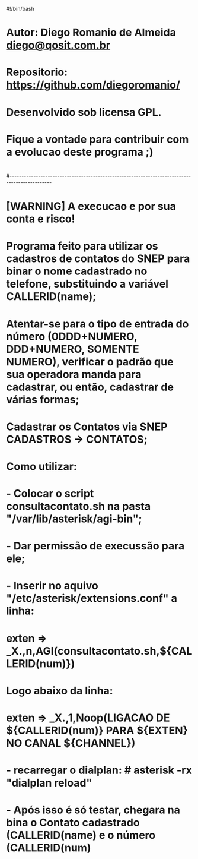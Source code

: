 #!/bin/bash
#
# Autor: Diego Romanio de Almeida <diego@qosit.com.br>
#
# Repositorio: https://github.com/diegoromanio/
#
# Desenvolvido sob licensa GPL. 
# Fique a vontade para contribuir com a evolucao deste programa ;)
#
#-----------------------------------------------------------------------------------------------
#
# [WARNING] A execucao e por sua conta e risco!
#
# Programa feito para utilizar os cadastros de contatos do SNEP para binar o nome cadastrado no telefone, substituindo a variável CALLERID(name);
# Atentar-se para o tipo de entrada do número (0DDD+NUMERO, DDD+NUMERO, SOMENTE NUMERO), verificar o padrão que sua operadora manda para cadastrar, ou então, cadastrar de várias formas;
# Cadastrar os Contatos via SNEP CADASTROS -> CONTATOS;

# Como utilizar:
# - Colocar o script consultacontato.sh na pasta "/var/lib/asterisk/agi-bin";
# - Dar permissão de execussão para ele;
# - Inserir no aquivo "/etc/asterisk/extensions.conf" a linha:
# exten => _X.,n,AGI(consultacontato.sh,${CALLERID(num)})
# Logo abaixo da linha:
# exten => _X.,1,Noop(LIGACAO DE ${CALLERID(num)} PARA ${EXTEN} NO CANAL ${CHANNEL})
# - recarregar o dialplan: # asterisk -rx "dialplan reload"
# - Após isso é só testar, chegara na bina o Contato cadastrado (CALLERID(name) e o número (CALLERID(num)
